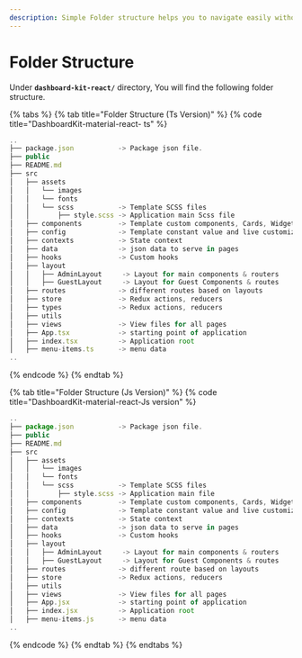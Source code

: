 ```yaml
---
description: Simple Folder structure helps you to navigate easily without any hassle.
---
```


# Folder Structure

Under **`dashboard-kit-react/`** directory, You will find the following folder structure.

{% tabs %}
{% tab title="Folder Structure (Ts Version)" %}
{% code title="DashboardKit-material-react- ts" %}
```typescript
..
├── package.json           -> Package json file.
├── public
├── README.md
├── src
│   ├── assets
│   │   └── images
│   │   └── fonts
│   │   └── scss           -> Template SCSS files
│   │       ├── style.scss -> Application main Scss file
│   ├── components         -> Template custom components, Cards, Widgets, Modals
│   ├── config             -> Template constant value and live customization
│   ├── contexts           -> State context
│   ├── data               -> json data to serve in pages
│   ├── hooks              -> Custom hooks
│   ├── layout
│   │   ├── AdminLayout     -> Layout for main components & routers
│   │   ├── GuestLayout     -> Layout for Guest Components & routes
│   ├── routes             -> different routes based on layouts
│   ├── store              -> Redux actions, reducers
│   ├── types              -> Redux actions, reducers
│   ├── utils
│   ├── views              -> View files for all pages
│   ├── App.tsx            -> starting point of application
│   ├── index.tsx          -> Application root
│   ├── menu-items.ts      -> menu data
..
```
{% endcode %}
{% endtab %}

{% tab title="Folder Structure (Js Version)" %}
{% code title="DashboardKit-material-react-Js version" %}
```javascript
..
├── package.json           -> Package json file.
├── public
├── README.md
├── src
│   ├── assets
│   │   └── images
│   │   └── fonts
│   │   └── scss           -> Template SCSS files
│   │       ├── style.scss -> Application main file
│   ├── components         -> Template custom components, Cards, Widgets, Modals
│   ├── config             -> Template constant value and live customization
│   ├── contexts           -> State context
│   ├── data               -> json data to serve in pages
│   ├── hooks              -> Custom hooks
│   ├── layout
│   │   ├── AdminLayout     -> Layout for main components & routers
│   │   ├── GuestLayout     -> Layout for Guest Components & routes
│   ├── routes             -> different route based on layouts
│   ├── store              -> Redux actions, reducers
│   ├── utils
│   ├── views              -> View files for all pages
│   ├── App.jsx            -> starting point of application
│   ├── index.jsx          -> Application root
│   ├── menu-items.js      -> menu data
..
```
{% endcode %}
{% endtab %}
{% endtabs %}
